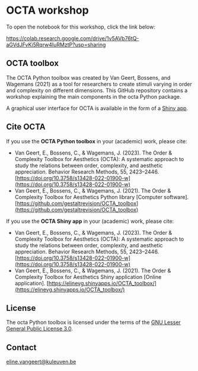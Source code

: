 # OCTA workshop

To open the notebook for this workshop, click the link below: 

https://colab.research.google.com/drive/1v5AVb76tQ-aGVdJFvKi5Rqrw4IuRMztP?usp=sharing


## OCTA toolbox

The OCTA Python toolbox was created by Van Geert, Bossens, and Wagemans (2021) as a tool for researchers to create stimuli varying in order and complexity on different dimensions. This GitHub repository contains a workshop explaining the main components in the octa Python package.

A graphical user interface for OCTA is available in the form of a [Shiny app](https://elinevg.shinyapps.io/OCTA_toolbox/).

## Cite OCTA
If you use the **OCTA Python toolbox** in your (academic) work, please cite:
* Van Geert, E., Bossens, C., & Wagemans, J. (2023). The Order & Complexity Toolbox for Aesthetics (OCTA): A systematic approach to study the relations between order, complexity, and aesthetic appreciation. Behavior Research Methods, 55, 2423–2446. [https://doi.org/10.3758/s13428-022-01900-w](https://doi.org/10.3758/s13428-022-01900-w)
* Van Geert, E., Bossens, C., & Wagemans, J. (2021). The Order & Complexity Toolbox for Aesthetics Python library [Computer software]. [https://github.com/gestaltrevision/OCTA_toolbox](https://github.com/gestaltrevision/OCTA_toolbox)

If you use the **OCTA Shiny app** in your (academic) work, please cite:
* Van Geert, E., Bossens, C., & Wagemans, J. (2023). The Order & Complexity Toolbox for Aesthetics (OCTA): A systematic approach to study the relations between order, complexity, and aesthetic appreciation. Behavior Research Methods, 55, 2423–2446. [https://doi.org/10.3758/s13428-022-01900-w](https://doi.org/10.3758/s13428-022-01900-w)
* Van Geert, E., Bossens, C., & Wagemans, J. (2021). The Order & Complexity Toolbox for Aesthetics Shiny application [Online application]. [https://elinevg.shinyapps.io/OCTA_toolbox/](https://elinevg.shinyapps.io/OCTA_toolbox/)

## License
The octa Python toolbox is licensed under the terms of the [GNU Lesser General Public License 3.0](https://choosealicense.com/licenses/lgpl-3.0/).

## Contact
[eline.vangeert@kuleuven.be](mailto:eline.vangeert@kuleuven.be)
